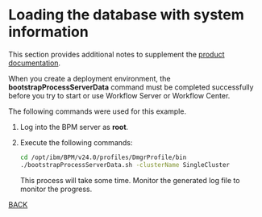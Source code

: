 # Loading the database with system information

This section provides additional notes to supplement the [product documentation](https://www.ibm.com/docs/en/baw/24.x?topic=path-loading-database-system-information).

When you create a deployment environment, the **bootstrapProcessServerData** command must be completed successfully before you try to start or use Workflow Server or Workflow Center.

The following commands were used for this example.

1. Log into the BPM server as **root**.

2. Execute the following commands:

   ```sh
   cd /opt/ibm/BPM/v24.0/profiles/DmgrProfile/bin
   ./bootstrapProcessServerData.sh -clusterName SingleCluster
   ```

   This process will take some time. Monitor the generated log file to monitor the progress.

[BACK](./install-traditional.md)
